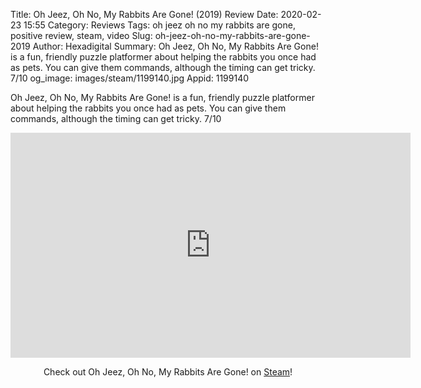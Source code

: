 Title: Oh Jeez, Oh No, My Rabbits Are Gone! (2019) Review
Date: 2020-02-23 15:55
Category: Reviews
Tags: oh jeez oh no my rabbits are gone, positive review, steam, video
Slug: oh-jeez-oh-no-my-rabbits-are-gone-2019
Author: Hexadigital
Summary: Oh Jeez, Oh No, My Rabbits Are Gone! is a fun, friendly puzzle platformer about helping the rabbits you once had as pets. You can give them commands, although the timing can get tricky. 7/10
og_image: images/steam/1199140.jpg
Appid: 1199140

Oh Jeez, Oh No, My Rabbits Are Gone! is a fun, friendly puzzle platformer about helping the rabbits you once had as pets. You can give them commands, although the timing can get tricky. 7/10

<center><iframe src="https://www.youtube.com/embed/t8XnRp6_Rb8?feature=oembed" allow="accelerometer; autoplay; encrypted-media; gyroscope; picture-in-picture" width="640" height="360" frameborder="0"></iframe>

Check out Oh Jeez, Oh No, My Rabbits Are Gone! on [Steam](https://store.steampowered.com/app/1199140/?curator_clanid=34633900)!</center>